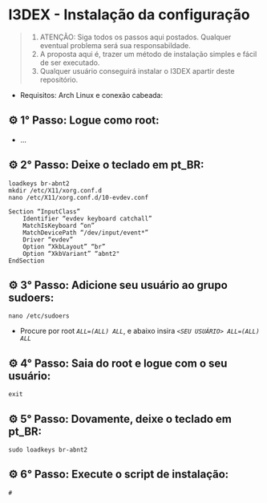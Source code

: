 # I3DEX - Instalação da configuração

> 1. ATENÇÃO: Siga todos os passos aqui postados. Qualquer eventual problema será sua responsabildade.
> 2. A proposta aqui é, trazer um método de instalação simples e fácil de ser executado.
> 3. Qualquer usuário conseguirá instalar o I3DEX apartir deste repositório.
  
* Requisitos: Arch Linux e conexão cabeada:

## ⚙ 1° Passo: Logue como root:
* ...

## ⚙ 2° Passo: Deixe o teclado em pt_BR:
```loadkeys br-abnt2```  
```mkdir /etc/X11/xorg.conf.d```  
```nano /etc/X11/xorg.conf.d/10-evdev.conf```  
```
Section “InputClass”
	Identifier “evdev keyboard catchall”
	MatchIsKeyboard “on”
	MatchDevicePath “/dev/input/event*”
	Driver “evdev”
	Option “XkbLayout” “br”
	Option “XkbVariant” “abnt2"
EndSection
```

## ⚙ 3° Passo: Adicione seu usuário ao grupo sudoers:
```nano /etc/sudoers```
* Procure por root *```ALL=(ALL) ALL```*, e abaixo insira *```<SEU USUÁRIO> ALL=(ALL) ALL```*

## ⚙ 4° Passo: Saia do root e logue com o seu usuário:
```exit```

## ⚙ 5° Passo: Dovamente, deixe o teclado em pt_BR:
```sudo loadkeys br-abnt2```

## ⚙ 6° Passo: Execute o script de instalação:
```#```